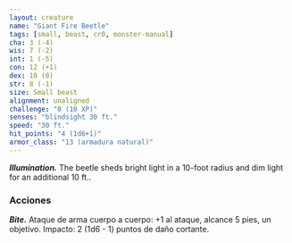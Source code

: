 ```yaml
---
layout: creature
name: "Giant Fire Beetle"
tags: [small, beast, cr0, monster-manual]
cha: 3 (-4)
wis: 7 (-2)
int: 1 (-5)
con: 12 (+1)
dex: 10 (0)
str: 8 (-1)
size: Small beast
alignment: unaligned
challenge: "0 (10 XP)"
senses: "blindsight 30 ft."
speed: "30 ft."
hit_points: "4 (1d6+1)"
armor_class: "13 (armadura natural)"
---
```


***Illumination.*** The beetle sheds bright light in a 10-foot radius and dim light for an additional 10 ft..

### Acciones

***Bite.*** Ataque de arma cuerpo a cuerpo: +1 al ataque, alcance 5 pies, un objetivo. Impacto: 2 (1d6 - 1) puntos de daño cortante.